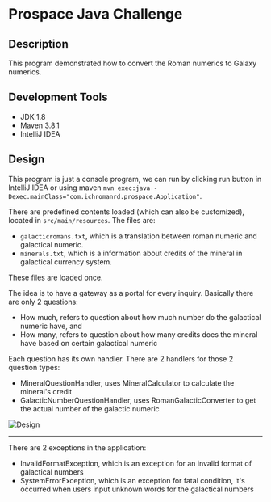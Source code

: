 # Prospace Java Challenge

## Description

This program demonstrated how to convert the Roman numerics to Galaxy numerics.

## Development Tools

- JDK 1.8
- Maven 3.8.1
- IntelliJ IDEA

## Design

This program is just a console program, we can run by clicking run button in IntelliJ IDEA or using maven `mvn exec:java -Dexec.mainClass="com.ichromanrd.prospace.Application"`.

There are predefined contents loaded (which can also be customized), located in `src/main/resources`. The files are:
- `galacticromans.txt`, which is a translation between roman numeric and galactical numeric.
- `minerals.txt`, which is a information about credits of the mineral in galactical currency system.

These files are loaded once.

The idea is to have a gateway as a portal for every inquiry. Basically there are only 2 questions:
- How much, refers to question about how much number do the galactical numeric have, and
- How many, refers to question about how many credits does the mineral have based on certain galactical numeric

Each question has its own handler. There are 2 handlers for those 2 question types:
- MineralQuestionHandler, uses MineralCalculator to calculate the mineral's credit
- GalacticNumberQuestionHandler, uses RomanGalacticConverter to get the actual number of the galactic numeric

![Design](https://i.ibb.co/MSr9JWL/prospace-roman-galactic.png)

<hr/>

There are 2 exceptions in the application:
- InvalidFormatException, which is an exception for an invalid format of galactical numbers
- SystemErrorException, which is an exception for fatal condition, it's occurred when users input unknown words for the galactical numbers
